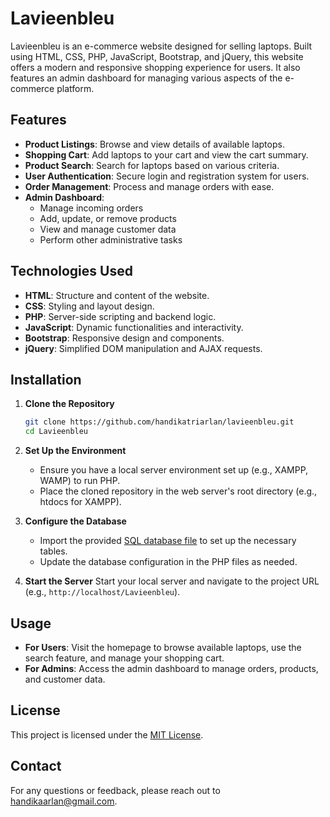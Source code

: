 # Lavieenbleu

Lavieenbleu is an e-commerce website designed for selling laptops. Built using HTML, CSS, PHP, JavaScript, Bootstrap, and jQuery, this website offers a modern and responsive shopping experience for users. It also features an admin dashboard for managing various aspects of the e-commerce platform.

## Features

- **Product Listings**: Browse and view details of available laptops.
- **Shopping Cart**: Add laptops to your cart and view the cart summary.
- **Product Search**: Search for laptops based on various criteria.
- **User Authentication**: Secure login and registration system for users.
- **Order Management**: Process and manage orders with ease.
- **Admin Dashboard**: 
  - Manage incoming orders
  - Add, update, or remove products
  - View and manage customer data
  - Perform other administrative tasks

## Technologies Used

- **HTML**: Structure and content of the website.
- **CSS**: Styling and layout design.
- **PHP**: Server-side scripting and backend logic.
- **JavaScript**: Dynamic functionalities and interactivity.
- **Bootstrap**: Responsive design and components.
- **jQuery**: Simplified DOM manipulation and AJAX requests.

## Installation

1. **Clone the Repository**
   ```bash
   git clone https://github.com/handikatriarlan/lavieenbleu.git
   cd Lavieenbleu
   
2. **Set Up the Environment**
   - Ensure you have a local server environment set up (e.g., XAMPP, WAMP) to run PHP.
   - Place the cloned repository in the web server's root directory (e.g., htdocs for XAMPP).
     
4. **Configure the Database**
   - Import the provided [SQL database file](lavieenbleu.sql) to set up the necessary tables.
   - Update the database configuration in the PHP files as needed.
     
6. **Start the Server**
   Start your local server and navigate to the project URL (e.g., `http://localhost/Lavieenbleu`).

## Usage
   - **For Users**: Visit the homepage to browse available laptops, use the search feature, and manage your shopping cart.
   - **For Admins**: Access the admin dashboard to manage orders, products, and customer data.

## License
This project is licensed under the [MIT License](LICENSE).

## Contact
For any questions or feedback, please reach out to handikaarlan@gmail.com.
